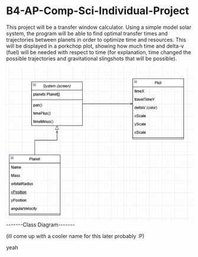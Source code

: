 # B4-AP-Comp-Sci-Individual-Project


This project will be a transfer window calculator. Using a simple model solar system, the program will be able to find optimal transfer times and trajectories between planets in order to optimize time and resources. This will be displayed in a porkchop plot, showing how much time and delta-v (fuel) will be needed with respect to time (for explanation, time changed the possible trajectories and gravitational slingshots that will be possible). 

![image](https://github.com/ZackWellborn/B4-AP-Comp-Sci-Individual-Project/blob/main/images/ClassDiagramOne.png)
-------Class Diagram-------

(ill come up with a cooler name for this later probably :P)

yeah
 
